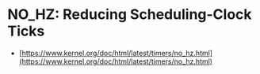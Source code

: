 NO_HZ: Reducing Scheduling-Clock Ticks
======================================

* [https://www.kernel.org/doc/html/latest/timers/no_hz.html](https://www.kernel.org/doc/html/latest/timers/no_hz.html)
